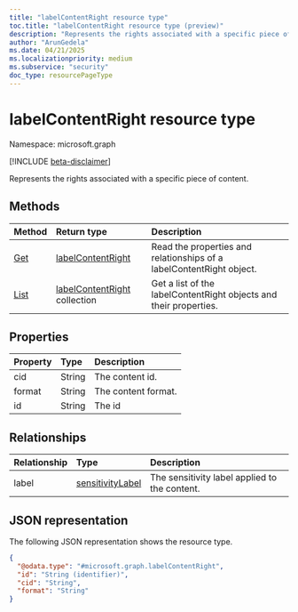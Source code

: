 ```yaml
---
title: "labelContentRight resource type"
toc.title: "labelContentRight resource type (preview)"
description: "Represents the rights associated with a specific piece of content."
author: "ArunGedela"
ms.date: 04/21/2025
ms.localizationpriority: medium
ms.subservice: "security"
doc_type: resourcePageType
---
```


# labelContentRight resource type

Namespace: microsoft.graph

[!INCLUDE [beta-disclaimer](../../includes/beta-disclaimer.md)]

Represents the rights associated with a specific piece of content.

## Methods

|Method|Return type|Description|
|:---|:---|:---|
|[Get](../api/labelcontentright-get.md)|[labelContentRight](../resources/labelcontentright.md)|Read the properties and relationships of a labelContentRight object.|
|[List](../api/computerightsandinheritanceresult-list-contentrights.md)|[labelContentRight](../resources/labelcontentright.md) collection|Get a list of the labelContentRight objects and their properties.|


## Properties

|Property|Type|Description|
|:---|:---|:---|
|cid|String|The content id.|
|format|String|The content format.|
|id|String|The id|

## Relationships

|Relationship|Type|Description|
|:---|:---|:---|
|label|[sensitivityLabel](../resources/sensitivitylabel.md)|The sensitivity label applied to the content.|

## JSON representation

The following JSON representation shows the resource type.
<!-- {
  "blockType": "resource",
  "keyProperty": "id",
  "@odata.type": "microsoft.graph.labelContentRight",
  "baseType": "microsoft.graph.entity",
  "openType": false
}
-->
``` json
{
  "@odata.type": "#microsoft.graph.labelContentRight",
  "id": "String (identifier)",
  "cid": "String",
  "format": "String"
}
```

